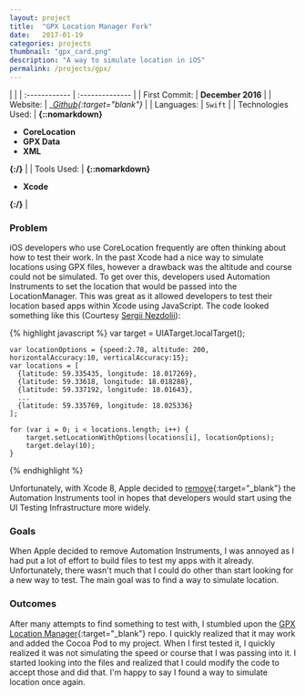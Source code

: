 ```yaml
---
layout: project
title:  "GPX Location Manager Fork"
date:   2017-01-19
categories: projects
thumbnail: "gpx_card.png"
description: "A way to simulate location in iOS"
permalink: /projects/gpx/
---
```

|                      |
| :------------ | :-------------- |
| First Commit:      | __December 2016__ |
| Website:     |    __[Github][gh]{:target="_blank"}__   |
| Languages:  | `Swift` |
| Technologies Used: |  __{::nomarkdown}<ul><li>CoreLocation</li><li>GPX Data</li><li>XML</li></ul>{:/}__ |
| Tools Used: |  __{::nomarkdown}<ul><li>Xcode</li></ul>{:/}__ |

### Problem

iOS developers who use CoreLocation frequently are often thinking about how to test their work. In the past Xcode had a nice way to simulate locations using GPX files, however a drawback was the altitude and course could not be simulated. To get over this, developers used Automation Instruments to set the location that would be passed into the LocationManager. This was great as it allowed developers to test their location based apps within Xcode using JavaScript. The code looked something like this (Courtesy [Sergii Nezdolii][sergii]):

{% highlight javascript %}
	var target = UIATarget.localTarget();

	var locationOptions = {speed:2.78, altitude: 200, horizontalAccuracy:10, verticalAccuracy:15};
	var locations = [
	  {latitude: 59.335435, longitude: 18.017269},
	  {latitude: 59.33618, longitude: 18.018288},
	  {latitude: 59.337192, longitude: 18.01643},
	  ...
	  {latitude: 59.335769, longitude: 18.025336} 
	];

	for (var i = 0; i < locations.length; i++) {
	    target.setLocationWithOptions(locations[i], locationOptions);
	    target.delay(10);
	}
{% endhighlight %}

Unfortunately, with Xcode 8, Apple decided to [remove][apple-dev-forums]{:target="_blank"} the Automation Instruments tool in hopes that developers would start using the UI Testing Infrastructure more widely.

### Goals

When Apple decided to remove Automation Instruments, I was annoyed as I had put a lot of effort to build files to test my apps with it already. Unfortunately, there wasn't much that I could do other than start looking for a new way to test. The main goal was to find a way to simulate location.

### Outcomes

After many attempts to find something to test with, I stumbled upon the [GPX Location Manager][gh-forked]{:target="_blank"} repo. I quickly realized that it may work and added the Cocoa Pod to my project. When I first tested it, I quickly realized it was not simulating the speed or course that I was passing into it. I started looking into the files and realized that I could modify the code to accept those and did that. I'm happy to say I found a way to simulate location once again.

[gh]: https://github.com/nkanetka/GpxLocationManager
[gh-forked]: https://github.com/vermont42/GpxLocationManager
[apple-dev-forums]: https://forums.developer.apple.com/thread/48936
[sergii]: http://sergiinezdolii.blogspot.ca/2015/02/ios-simulate-frequent-gps-location.html
